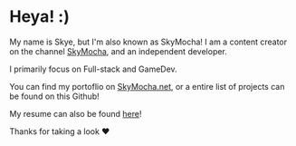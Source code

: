 # Heya! :)

My name is Skye, but I'm also known as SkyMocha! I am a content creator on the channel [SkyMocha](https://www.youtube.com/c/NickStudiosCode), and an independent developer. 

I primarily focus on Full-stack and GameDev.

You can find my portoflio on [SkyMocha.net](https://www.skymocha.net/Projects/), or a entire list of projects can be found on this Github!

My resume can also be found [here](https://www.skymocha.net/resume.pdf)!

Thanks for taking a look ♥️
